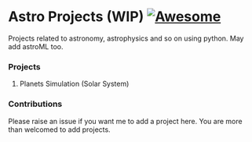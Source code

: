 # Astro Projects (WIP) [![Awesome](https://cdn.rawgit.com/sindresorhus/awesome/d7305f38d29fed78fa85652e3a63e154dd8e8829/media/badge.svg)](https://github.com/sindresorhus/awesome)
Projects related to astronomy, astrophysics and so on using python. May add astroML too. 

### Projects
1. Planets Simulation (Solar System)

### Contributions
Please raise an issue if you want me to add a project here. You are more than welcomed to add projects. 